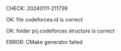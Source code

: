 CHECK: 20240111-211739
OK: file codeforces.id is correct
OK: folder prj.codeforces structure is correct
ERROR: CMake generator failed
